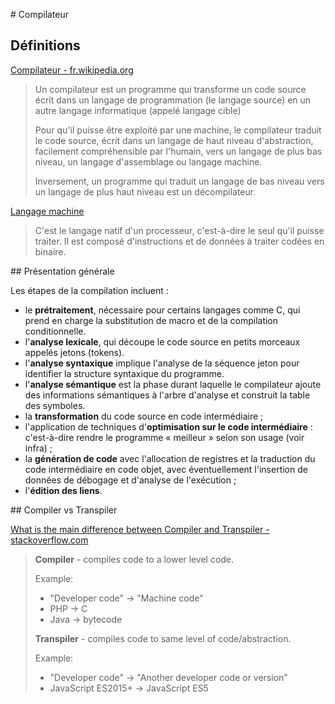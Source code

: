 # Compilateur

## Définitions

[Compilateur - fr.wikipedia.org](https://fr.wikipedia.org/wiki/Compilateur)

> Un compilateur est un programme qui transforme un code source écrit dans un langage de programmation (le langage source) en un autre langage informatique (appelé langage cible)
> 
> Pour qu'il puisse être exploité par une machine, le compilateur traduit le code source, écrit dans un langage de haut niveau d'abstraction, facilement compréhensible par l'humain, vers un langage de plus bas niveau, un langage d'assemblage ou langage machine.
> 
> Inversement, un programme qui traduit un langage de bas niveau vers un langage de plus haut niveau est un décompilateur. 

[Langage machine](https://fr.wikipedia.org/wiki/Langage_machine)

> C'est le langage natif d'un processeur, c'est-à-dire le seul qu'il puisse traiter. Il est composé d'instructions et de données à traiter codées en binaire. 

## Présentation générale

Les étapes de la compilation incluent :

- le **prétraitement**, nécessaire pour certains langages comme C, qui prend en charge la substitution de macro et de la compilation conditionnelle.
- l'**analyse lexicale**, qui découpe le code source en petits morceaux appelés jetons (tokens).
- l'**analyse syntaxique** implique l'analyse de la séquence jeton pour identifier la structure syntaxique du programme.
- l'**analyse sémantique** est la phase durant laquelle le compilateur ajoute des informations sémantiques à l'arbre d'analyse et construit la table des symboles.
- la **transformation** du code source en code intermédiaire ;
- l'application de techniques d'**optimisation sur le code intermédiaire** : c'est-à-dire rendre le programme « meilleur » selon son usage (voir infra) ;
- la **génération de code** avec l'allocation de registres et la traduction du code intermédiaire en code objet, avec éventuellement l'insertion de données de débogage et d'analyse de l'exécution ;
- l'**édition des liens**.

## Compiler vs Transpiler

[What is the main difference between Compiler and Transpiler - stackoverflow.com](https://stackoverflow.com/questions/40605642/what-is-the-main-difference-between-compiler-and-transpiler)

> **Compiler** - compiles code to a lower level code.
> 
> Example:
> 
> - "Developer code" -> "Machine code"
> - PHP -> C
> - Java -> bytecode
> 
> **Transpiler** - compiles code to same level of code/abstraction.
> 
> Example:
> 
> - "Developer code" -> "Another developer code or version"
> - JavaScript ES2015+ -> JavaScript ES5




